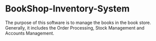 # BookShop-Inventory-System
The purpose of this software is to manage the books in the book store. Generally, it includes the Order Processing, Stock Management and Accounts Management.
